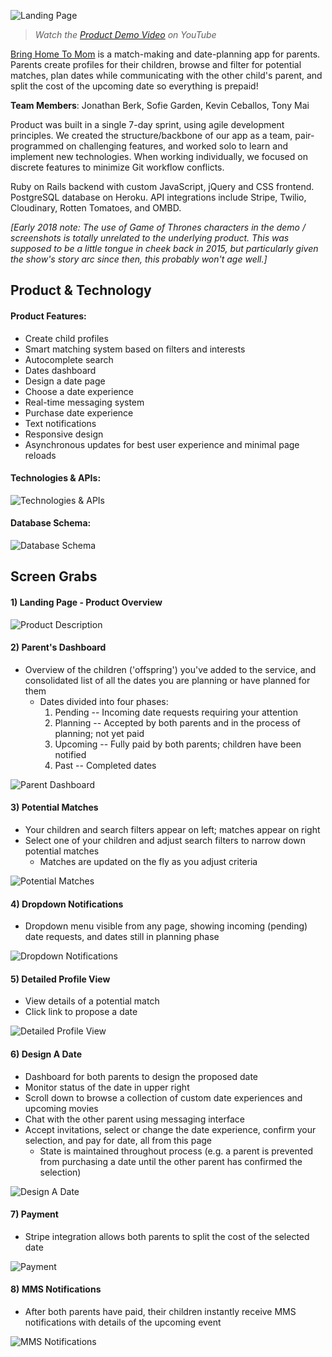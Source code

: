 ![Landing Page](https://raw.githubusercontent.com/berkjon/bring-home-to-mom/master/public/images/screenshots/01_landing_page_webm_clean.png "Landing Page")

> *Watch the [Product Demo Video](https://www.youtube.com/watch?v=IlpoisuHNxc "Product Demo") on YouTube*

[Bring Home To Mom](http://bringhometomom.herokuapp.com/) is a match-making and date-planning app for parents. Parents create profiles for their children, browse and filter for potential matches, plan dates while communicating with the other child's parent, and split the cost of the upcoming date so everything is prepaid!

**Team Members**: Jonathan Berk, Sofie Garden, Kevin Ceballos, Tony Mai

Product was built in a single 7-day sprint, using agile development principles. We created the structure/backbone of our app as a team, pair-programmed on challenging features, and worked solo to learn and implement new technologies. When working individually, we focused on discrete features to minimize Git workflow conflicts.

Ruby on Rails backend with custom JavaScript, jQuery and CSS frontend.  PostgreSQL database on Heroku.  API integrations include Stripe, Twilio, Cloudinary, Rotten Tomatoes, and OMBD.

*[Early 2018 note: The use of Game of Thrones characters in the demo / screenshots is totally unrelated to the underlying product.  This was supposed to be a little tongue in cheek back in 2015, but particularly given the show's story arc since then, this probably won't age well.]*

## Product & Technology
#### Product Features:
* Create child profiles
* Smart matching system based on filters and interests
* Autocomplete search
* Dates dashboard
* Design a date page
* Choose a date experience
* Real-time messaging system
* Purchase date experience
* Text notifications
* Responsive design
* Asynchronous updates for best user experience and minimal page reloads

#### Technologies & APIs:
![Technologies & APIs](https://raw.githubusercontent.com/berkjon/bring-home-to-mom/master/public/images/screenshots/10_technologies_apis.png "Technologies & APIs")

#### Database Schema:
![Database Schema](https://raw.githubusercontent.com/berkjon/bring-home-to-mom/master/public/images/screenshots/11_database_schema.png "Database Schema")


## Screen Grabs
#### 1) Landing Page - Product Overview
![Product Description](https://raw.githubusercontent.com/berkjon/bring-home-to-mom/master/public/images/screenshots/02_landing_page_product_desc.png "Product Description")

#### 2) Parent's Dashboard
* Overview of the children ('offspring') you've added to the service, and consolidated list of all the dates you are planning or have planned for them
  * Dates divided into four phases:
    1. Pending -- Incoming date requests requiring your attention
    2. Planning -- Accepted by both parents and in the process of planning; not yet paid
    3. Upcoming -- Fully paid by both parents; children have been notified
    4. Past -- Completed dates

![Parent Dashboard](https://raw.githubusercontent.com/berkjon/bring-home-to-mom/master/public/images/screenshots/03_parent_dashboard.png "Parent Dashboard")

#### 3) Potential Matches
* Your children and search filters appear on left; matches appear on right
* Select one of your children and adjust search filters to narrow down potential matches
  * Matches are updated on the fly as you adjust criteria

![Potential Matches](https://raw.githubusercontent.com/berkjon/bring-home-to-mom/master/public/images/screenshots/04_potential_matches.png "Potential Matches")

#### 4) Dropdown Notifications
* Dropdown menu visible from any page, showing incoming (pending) date requests, and dates still in planning phase

![Dropdown Notifications](https://raw.githubusercontent.com/berkjon/bring-home-to-mom/master/public/images/screenshots/05_dropdown_notifications.png "Dropdown Notifications")

#### 5) Detailed Profile View
* View details of a potential match
* Click link to propose a date

![Detailed Profile View](https://raw.githubusercontent.com/berkjon/bring-home-to-mom/master/public/images/screenshots/06_detailed_profile.png "Detailed Profile View")

#### 6) Design A Date
* Dashboard for both parents to design the proposed date
* Monitor status of the date in upper right
* Scroll down to browse a collection of custom date experiences and upcoming movies
* Chat with the other parent using messaging interface
* Accept invitations, select or change the date experience, confirm your selection, and pay for date, all from this page
  * State is maintained throughout process (e.g. a parent is prevented from purchasing a date until the other parent has confirmed the selection)

![Design A Date](https://raw.githubusercontent.com/berkjon/bring-home-to-mom/master/public/images/screenshots/07_design_date.png "Design A Date")

#### 7) Payment
* Stripe integration allows both parents to split the cost of the selected date

![Payment](https://raw.githubusercontent.com/berkjon/bring-home-to-mom/master/public/images/screenshots/08_payment.png "Payment")

#### 8) MMS Notifications
* After both parents have paid, their children instantly receive MMS notifications with details of the upcoming event

![MMS Notifications](https://raw.githubusercontent.com/berkjon/bring-home-to-mom/master/public/images/screenshots/09_mms_both.png "MMS Notifications")
